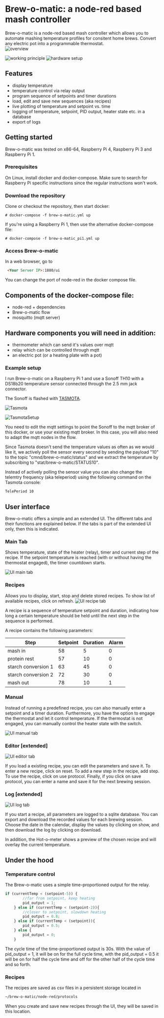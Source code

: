 # Brew-o-matic: a node-red based mash controller

Brew-o-matic is a node-red based mash controller which allows you to automate mashing
temperature profiles for consitent home brews. Convert any electric pot into a programmable thermostat.  
![overview][overview]

![working principle][principle]
![hardware setup][setup]

## Features
* display temperature
* temperature control via relay output
* program sequence of setpoints and timer durations
* load, edit and save new sequences (aka recipes)
* live plotting of temperature and setpoint vs. time
* logging of temperature, setpoint, PID output, heater state etc. in a database
* export of logs


## Getting started
Brew-o-matic was tested on x86-64, Raspberry Pi 4, Raspberry Pi 3 and Raspberry Pi 1.

### Prerequisites
On Linux, install docker and docker-compose. Make sure to search for Raspberry Pi specific instructions since the regular instructions won't work.

### Download the repository

Clone or checkout the repository, then start docker:
```console
# docker-compose -f brew-o-matic.yml up
```
If you're using a Raspberry Pi 1, then use the alternative docker-compose file:

```console
# docker-compose -f brew-o-matic_pi1.yml up
```
### Access Brew-o-matic
In a web browser, go to
```html
 <Your Server IP>:1880/ui
```

You can change the port of node-red in the docker compose file.

## Components of the docker-compose file:
- node-red + dependencies
- Brew-o-matic flow
- mosquitto (mqtt server)

## Hardware components you will need in addition:
- thermometer which can send it's values over mqtt
- relay which can be controlled through mqtt
- an electric pot (or a heating plate with a pot)

### Example setup
I run Brew-o-matic on a Raspberry Pi 1 and use a Sonoff TH10 with a DS18b20 temperature sensor connected through the 2.5 mm jack connector.

The Sonoff is flashed with [TASMOTA](https://github.com/arendst/Tasmota).

![Tasmota][TasmotaMain]

![TasmotaSetup][TasmotaSetup]


You need to edit the mqtt settings to point the Sonoff to the mqtt broker of this docker, or use your existing mqtt broker. In this case, you will also need to adapt the mqtt nodes in the flow.

Since Tasmota doesn't send the temperature values as often as we would like it, we actively poll the sensor every second by sending the payload "10" to the topic "cmnd/brew-o-matic/status" and we extract the temperature by subscribing to "stat/brew-o-matic/STATUS10".

Instead of actively polling the sensor value you can also change the telemtry frequency (aka teleperiod) using the following command on the Tasmota console:
```bash
TelePeriod 10
```



## User interface

Brew-o-matic offers a simple and an extended UI.
The different tabs and their functions are explained below.
If the tabs is part of the extended UI only, then this is indicated.

### Main Tab
Shows temperature, state of the heater (relay), timer and current step of the recipe.
If the setpoint temperature is reached (with or without having the thermostat engaged), the timer countdown starts.


![UI main tab][mainTab]
### Recipes
Allows you to display, start, stop and delete stored recipes.
To show list of available recipes, click on refresh.
![UI recipe tab][recipeTab]

A recipe is a sequence of temperature setpoint and duration, indicating how long a certain temperature should be held until the next step in the sequence is performed.

A recipe contains the following parameters:

Step | Setpoint | Duration | Alarm
--- | --- | --- | ---
mash in | 58 | 5 | 0
protein rest | 57 | 10 | 0
starch conversion 1 | 63 | 45 | 0
starch conversion 2 | 72 | 30 | 0
mash out | 78 | 10 | 1


### Manual
Instead of running a predefined recipe, you can also manually enter a setpoint and a timer duration.
Furthermore, you have  the option to engage the thermostat and let it control temperature.
If the thermostat is not engaged, you can manually control the heater state with the switch.

![UI manual tab][manualTab]

### Editor [extended]
![UI editor tab][editorTab]

If you load a existing recipe, you can edit the parameters and save it.
To enter a new recipe, click on reset. To add a new step in the recipe, add step.
To use the recipe, click on use protocol. Finally, if you click on save protocol, you can enter a name and save it for the next brewing session.

### Log [extended]
![UI log tab][logTab]

If you start a recipe, all parameters are logged to a sqlite database.
You can export and download the recorded values for each brewing session.
Choose the date in the calendar, display the values by clicking on show, and then download the log by clicking on download.

In addition, the Hot-o-meter shows a preview of the chosen recipe and will overlay the current temperature.

## Under the hood

### Temperature control
The Brew-o-matic uses a simple time-proportioned output for the relay.
``` javascript
if (currentTemp < (setpoint-5)) {
        //far from setpoint, keep heating
        pid_output = 1;
    } else if (currentTemp < (setpoint-2)){
        //closer to setpoint, slowdown heating
        pid_output = 0.8;
    } else if (currentTemp < (setpoint)){
        pid_output = 0.5;
    } else {
        pid_output = 0;
    }
```

The cycle time of the time-proportioned output is 30s. With the value of pid_output = 1, it will be on for the full cycle time, with the pid_output = 0.5 it will be on for half the cycle time and off for the other half of the cycle time and so forth.

### Recipes
The recipes are saved as csv files in a persistent storage located in
```bash
~/brew-o-matic/node-red/protocols
```
When you create and save new recipes through the UI, they will be saved in this location.


[overview]: ./documentation/images/Brew-o-matic_overview.jpg
 "Brew-o-matic overview"
[principle]: ./documentation/images/Brew-o-matic_working_principle.png
 "working principle"
[mainTab]: ./documentation/images/UI_tab_main.png "main tab"
[recipeTab]: ./documentation/images/UI_tab_recipe.png "recipe tab"
[manualTab]: ./documentation/images/UI_tab_Manual.png "manual tab"

[editorTab]: ./documentation/images/UI_tab_editor.png "editor"
[logTab]: ./documentation/images/UI_tab_Log.png "log"
[TasmotaMain]: ./documentation/images/Sonoff_Tasmota.png "Tasmota main"
[TasmotaSetup]:./documentation/images/Tasmota_DS18b20.png "Tamota config"
[setup]:./documentation/images/Brew-o-matic_hardware_small.jpg "Hardware setup"

